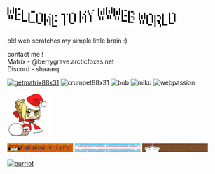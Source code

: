 ## ![oouWiggly](https://github.com/Rosiiiie/Rosiiiie/blob/main/gifs/wwwebx.gif?raw=true)

old web scratches my simple little brain :)

contact me ! <br />
Matrix - @berrygrave:arcticfoxes.net <br />
Discord - shaaarq

[![getmatrix88x31](https://github.com/user-attachments/assets/1f3e648d-f9f8-4fd1-97ec-71806d176687)](https://matrix.org)
![crumpet88x31](https://github.com/user-attachments/assets/88ed3651-1b29-4290-b189-0e4a3e4de543)
![bob](https://github.com/user-attachments/assets/a434ce3d-1a1d-4d73-9f9c-768cf95ff25b)
![miku](https://github.com/user-attachments/assets/58473335-31fd-4922-b076-e885f60ed0da)
![webpassion](https://github.com/user-attachments/assets/1edae143-de91-4582-b317-4bcad2fa2769)

![umu](https://github.com/Rosiiiie/Rosiiiie/blob/main/gifs/umu.gif?raw=true)

![rappa](https://github.com/Rosiiiie/Rosiiiie/blob/main/gifs/rappa.gif?raw=true)
![trans](https://github.com/Rosiiiie/Rosiiiie/blob/main/gifs/human.gif?raw=true)
![aqua teen](https://github.com/Rosiiiie/Rosiiiie/blob/main/gifs/athf.gif?raw=true)

[![burriot](https://github.com/user-attachments/assets/e2b52d09-7818-4332-a204-af602076d9ef)](https://devilmayquake.com)


<!--
**Rosiiiie/Rosiiiie** is a ✨ _special_ ✨ repository because its `README.md` (this file) appears on your GitHub profile.

Here are some ideas to get you started:

- 🔭 I’m currently working on ...
- 🌱 I’m currently learning ...
- 👯 I’m looking to collaborate on ...
- 🤔 I’m looking for help with ...
- 💬 Ask me about ...
- 📫 How to reach me: ...
- 😄 Pronouns: ...
- ⚡ Fun fact: ...
-->
